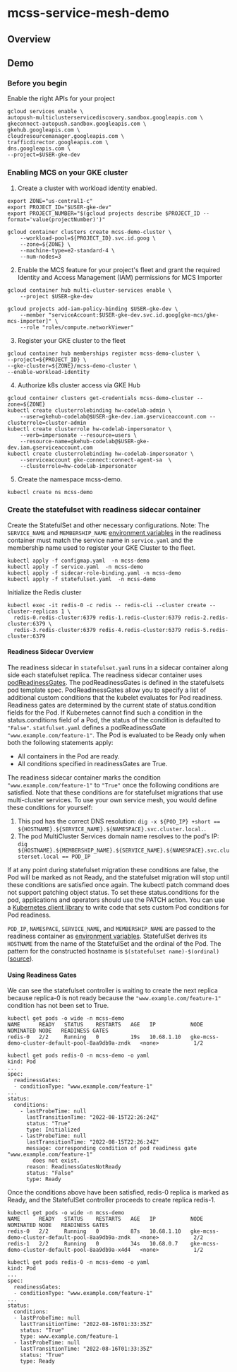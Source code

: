 # mcss-service-mesh-demo

## Overview

## Demo 

### Before you begin
Enable the right APIs for your project

```
gcloud services enable \
autopush-multiclusterservicediscovery.sandbox.googleapis.com \
gkeconnect-autopush.sandbox.googleapis.com \
gkehub.googleapis.com \
cloudresourcemanager.googleapis.com \
trafficdirector.googleapis.com \
dns.googleapis.com \
--project=$USER-gke-dev
```

### Enabling MCS on your GKE cluster

1. Create a cluster with workload identity enabled. 
```
export ZONE="us-central1-c"
export PROJECT_ID="$USER-gke-dev"
export PROJECT_NUMBER="$(gcloud projects describe $PROJECT_ID --format='value(projectNumber)')"

gcloud container clusters create mcss-demo-cluster \
    --workload-pool=${PROJECT_ID}.svc.id.goog \
    --zone=${ZONE} \
    --machine-type=e2-standard-4 \
    --num-nodes=3
```

2. Enable the MCS feature for your project's fleet and grant the required Identity and Access Management (IAM) permissions for MCS Importer
```
gcloud container hub multi-cluster-services enable \
    --project $USER-gke-dev

gcloud projects add-iam-policy-binding $USER-gke-dev \
    --member "serviceAccount:$USER-gke-dev.svc.id.goog[gke-mcs/gke-mcs-importer]" \
    --role "roles/compute.networkViewer"
```

3. Register your GKE cluster to the fleet  
```
gcloud container hub memberships register mcss-demo-cluster \
--project=${PROJECT_ID} \
--gke-cluster=${ZONE}/mcss-demo-cluster \
--enable-workload-identity
```

4. Authorize k8s cluster access via GKE Hub
```
gcloud container clusters get-credentials mcss-demo-cluster --zone=${ZONE}
kubectl create clusterrolebinding hw-codelab-admin \
    --user=gkehub-codelab@$USER-gke-dev.iam.gserviceaccount.com --clusterrole=cluster-admin
kubectl create clusterrole hw-codelab-impersonator \
    --verb=impersonate --resource=users \
    --resource-name=gkehub-codelab@$USER-gke-dev.iam.gserviceaccount.com
kubectl create clusterrolebinding hw-codelab-impersonator \
    --serviceaccount gke-connect:connect-agent-sa  \
    --clusterrole=hw-codelab-impersonator
```

5. Create the namespace mcss-demo.
```
kubectl create ns mcss-demo
```

### Create the statefulset with readiness sidecar container

Create the StatefulSet and other necessary configurations. 
Note: The `SERVICE_NAME` and `MEMBERSHIP_NAME` [environment variables](https://kubernetes.io/docs/tasks/inject-data-application/define-interdependent-environment-variables/#define-an-environment-dependent-variable-for-a-container) in the readiness container must match the service name in `service.yaml` and the membership name used to register your GKE Cluster to the fleet. 
```
kubectl apply -f configmap.yaml  -n mcss-demo
kubectl apply -f service.yaml  -n mcss-demo
kubectl apply -f sidecar-role-binding.yaml -n mcss-demo
kubectl apply -f statefulset.yaml  -n mcss-demo 
```

Initialize the Redis cluster
```
kubectl exec -it redis-0 -c redis -- redis-cli --cluster create --cluster-replicas 1 \
  redis-0.redis-cluster:6379 redis-1.redis-cluster:6379 redis-2.redis-cluster:6379 \
  redis-3.redis-cluster:6379 redis-4.redis-cluster:6379 redis-5.redis-cluster:6379
```


#### Readiness Sidecar Overview 
The readiness sidecar in `statefulset.yaml` runs in a sidecar container along side each statefulset replica. The readiness sidecar container uses [podReadinessGates](https://kubernetes.io/docs/concepts/workloads/pods/pod-lifecycle/#pod-readiness-gate). The podReadinessGates is defined in the statefulsets pod template spec. PodReadinessGates allow you to specify a list of additional custom conditions that the kubelet evaluates for Pod readiness. Readiness gates are determined by the current state of status.condition fields for the Pod. If Kubernetes cannot find such a condition in the status.conditions field of a Pod, the status of the condition is defaulted to `"False"`. `statfulset.yaml` defines a podReadinessGate `"www.example.com/feature-1"`. The Pod is evaluated to be Ready only when both the following statements apply:
- All containers in the Pod are ready.
- All conditions specified in readinessGates are True.

The readiness sidecar container marks the condition `"www.example.com/feature-1"` to `"True"` once the following conditions are satisfied.  Note that these conditions are for statefulset migrations that use multi-cluster services. To use your own service mesh, you would define these conditions for yourself: 
1. This pod has the correct DNS resolution: `dig -x ${POD_IP} +short == ${HOSTNAME}.${SERVICE_NAME}.${NAMESPACE}.svc.cluster.local.`. 
2. The pod MultiCluster Services domain name resolves to the pod's IP:  `dig ${HOSTNAME}.${MEMBERSHIP_NAME}.${SERVICE_NAME}.${NAMESPACE}.svc.clusterset.local == POD_IP`

If at any point during statefulset migration these conditions are false, the Pod will be marked as not Ready, and the statefulset migration will stop until these conditions are satisfied once again. The kubectl patch command does not support patching object status. To set these status.conditions for the pod, applications and operators should use the PATCH action. You can use a [Kubernetes client library](https://kubernetes.io/docs/reference/using-api/client-libraries/) to write code that sets custom Pod conditions for Pod readiness.


`POD_IP`, `NAMESPACE`, `SERVICE_NAME`, and `MEMBERSHIP_NAME` are passed to the readiness container as [environment variables](https://kubernetes.io/docs/tasks/inject-data-application/define-environment-variable-container/). StatefulSet derives its `HOSTNAME` from the name of the StatefulSet and the ordinal of the Pod. The pattern for the constructed hostname is `$(statefulset name)-$(ordinal)` ([source](https://kubernetes.io/docs/concepts/workloads/controllers/statefulset/#stable-network-id)). 

#### Using Readiness Gates 
We can see the statefulset controller is waiting to create the next replica because replica-0 is not ready because the `"www.example.com/feature-1"` condition has not been set to True.
```
kubectl get pods -o wide -n mcss-demo 
NAME      READY   STATUS    RESTARTS   AGE   IP           NODE                                               NOMINATED NODE   READINESS GATES
redis-0   2/2     Running   0          19s   10.68.1.10   gke-mcss-demo-cluster-default-pool-8aa9db9a-zndk   <none>           1/2

kubectl get pods redis-0 -n mcss-demo -o yaml
kind: Pod
...
spec:
  readinessGates:
  - conditionType: "www.example.com/feature-1"
... 
status:
  conditions:
    - lastProbeTime: null
      lastTransitionTime: "2022-08-15T22:26:24Z"
      status: "True"
      type: Initialized
    - lastProbeTime: null
      lastTransitionTime: "2022-08-15T22:26:24Z"
      message: corresponding condition of pod readiness gate "www.example.com/feature-1"
        does not exist.
      reason: ReadinessGatesNotReady
      status: "False"
      type: Ready
```

Once the conditions above have been satisfied, redis-0 replica is marked as Ready, and the StatefulSet controller proceeds to create replica redis-1. 
``` 
kubectl get pods -o wide -n mcss-demo 
NAME      READY   STATUS    RESTARTS   AGE   IP           NODE                                               NOMINATED NODE   READINESS GATES
redis-0   2/2     Running   0          87s   10.68.1.10   gke-mcss-demo-cluster-default-pool-8aa9db9a-zndk   <none>           2/2
redis-1   2/2     Running   0          34s   10.68.0.7    gke-mcss-demo-cluster-default-pool-8aa9db9a-x4d4   <none>           1/2

kubectl get pods redis-0 -n mcss-demo -o yaml
kind: Pod
...
spec:
  readinessGates:
  - conditionType: "www.example.com/feature-1"
... 
status:
  conditions:
  - lastProbeTime: null
    lastTransitionTime: "2022-08-16T01:33:35Z"
    status: "True"
    type: www.example.com/feature-1
  - lastProbeTime: null
    lastTransitionTime: "2022-08-16T01:33:35Z"
    status: "True"
    type: Ready
```

